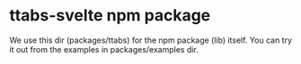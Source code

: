 # ttabs-svelte npm package

We use this dir (packages/ttabs) for the npm package (lib) itself. You can try it out from the examples in packages/examples dir.
